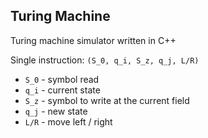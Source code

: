 ## Turing Machine

Turing machine simulator written in C++

Single instruction: `(S_0, q_i, S_z, q_j, L/R)`

- `S_0` - symbol read
- `q_i` - current state
- `S_z` - symbol to write at the current field
- `q_j` - new state 
- `L/R` - move left / right 


